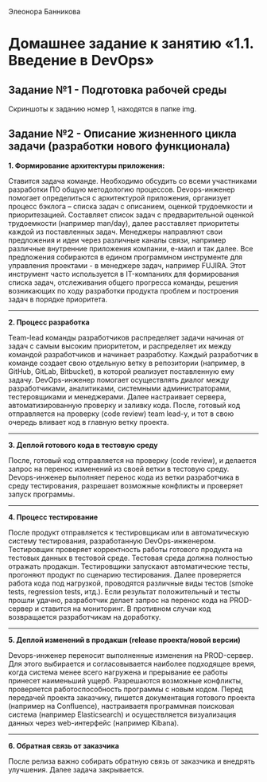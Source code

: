 Элеонора Банникова

# Домашнее задание к занятию «1.1. Введение в DevOps»

## Задание №1 - Подготовка рабочей среды

Скриншоты к заданию номер 1, находятся в папке img.


## Задание №2 - Описание жизненного цикла задачи (разработки нового функционала)


**1.	Формирование архитектуры приложения:**

Ставится задача команде. Необходимо обсудить со всеми участниками разработки ПО общую методологию процессов. Devops-инженер помогает определиться с архитектурой приложения, организует процесс бэклога – списка задач с описанием, оценкой трудоемкости и приоритезацией. Составляет список задач с предварительной оценкой трудоемкости (например man/day), далее расставляет приоритеты каждой из поставленных задач. Менеджеры направляют свои предложения и идеи через различные каналы связи, например различные внутренние приложения компании, е-маил и так далее. Все предложения собираются в едином программном инструменте для управления проектами - в менеджере задач, например FUJIRA. Этот инструмент часто используется в IT-компаниях для формирования списка задач, отслеживания общего прогресса команды, решения возникающих по ходу разработки продукта проблем и построения задач в порядке приоритета.

----

**2.	Процесс разработка**
        
Team-lead команды разработчиков распределяет задачи начиная от задач с самым высоким приоритетом, и распределяет их между командой разработчиков и начинает разработку. Каждый разработчик в команде создает свою отдельную ветку в репозитории (например, в GitHub, GitLab, Bitbucket), в которой реализует поставленную ему задачу. DevOps-инженер помогает осуществлять диалог между разработчиками, аналитиками, системными администраторами, тестеровщиками и менеджерами. Далее настраивает сервера, автоматизированную проверку и заливку кода. После, готовый код отправляется на проверку (code review) team lead-у, и тот в свою очередь вливает код в главную ветку проекта. 

---- 

**3.	Деплой готового кода в тестовую среду**

После, готовый код отправляется на проверку (code review), и делается запрос на перенос изменений из своей ветки в тестовую среду. Devops-инженер выполняет перенос кода из ветки разработчика в среду тестирования, разрешает возможные конфликты и проверяет запуск программы.

---- 

**4.	Процесс тестирование**

После продукт отправляется к тестировщикам или в автоматическую систему тестирования, разработанную DevOps-инженером. Тестировщик проверяет корректность работы готового продукта на тестовых данных в тестовой среде. Тестовая среда должна полностью отражать продакшн.  Тестировщики запускают автоматические тесты, прогоняют продукт по сценарию тестирования. Далее проверяется работа кода под нагрузкой, проводятся различные виды тестов (smoke tests, regression tests, итд.). Если результат положительный и тесты прошли удачно, разработчик делает запрос на перенос кода на PROD-сервер и ставится на мониторинг. В противном случаи код возвращается разработчикам на доработку.

---- 

**5.	Деплой изменений в продакшн (release проекта/новой версии)**

Devops-инженер переносит выполненные изменения на PROD-сервер. Для этого выбирается и согласовывается наиболее подходящее время, когда система менее всего нагружена и прерывание ее работы принесет наименьший ущерб. Разрешаются возможные конфликты, проверяется работоспособность программы с новым кодом. Перед передачей проекта заказчику, пишется документация готового проекта (например на Confluence), настраиваетя программная поисковая система (например Elasticsearch) и осуществляется визуализация данных через web-интерфейс (например Kibana).

---- 

**6.	Обратная связь от заказчика**

После релиза важно собирать обратную связь от заказчика и внедрять улучшения. Далее задача закрывается. 
